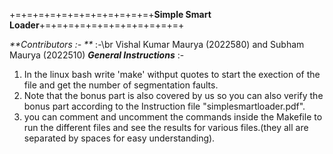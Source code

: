 +=+=+=+=+=+=+=+=+=+=+=+=+**Simple Smart Loader**+=+=+=+=+=+=+=+=+=+=+=+=+

_**Contributors :- **_ :-\br
        Vishal Kumar Maurya (2022580) and Subham Maurya (2022510)
_**General Instructions**_ :-
 1. In the linux bash write 'make' withput quotes to start the exection of the file and get the number of segmentation faults.
 2. Note that the bonus part is also covered by us so you can also verify the bonus part according to the Instruction file "simplesmartloader.pdf".
 3. you can comment and uncomment the commands inside the Makefile to run the different files and see the results for various files.(they all are separated by spaces for easy understanding).
